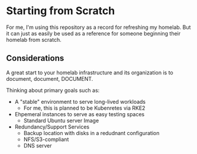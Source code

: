 # Starting from Scratch

For me, I'm using this repository as a record for refreshing my homelab. But it can just as easily be used as a reference for someone beginning their homelab from scratch.

## Considerations

A great start to your homelab infrastructure and its organization is to document, document, DOCUMENT.

Thinking about primary goals such as:
- A "stable" environment to serve long-lived workloads
    - For me, this is planned to be Kubenretes via RKE2
- Ehpemeral instances to serve as easy testing spaces
    - Standard Ubuntu server Image
- Redundancy/Support Services
    - Backup location with disks in a redudnant configuration
    - NFS/S3-compliant
    - DNS server